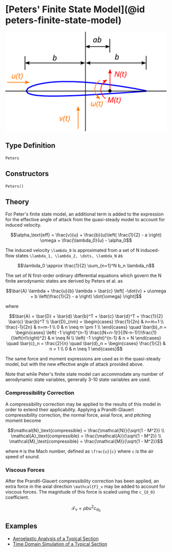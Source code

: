 # [Peters' Finite State Model](@id peters-finite-state-model)

![](../../assets/airfoil-drawing.svg)

## Type Definition

```@docs
Peters
```

## Constructors

```@docs
Peters()
```

## Theory

For Peter's finite state model, an additional term is added to the expression for the effective angle of attack from the quasi-steady model to account for induced velocity.
```math
\alpha_\text{eff} = \frac{v}{u} + \frac{b}{u}\left( \frac{1}{2} - a \right) \omega + \frac{\lambda_0}{u} - \alpha_0
```

The induced velocity ``\lambda_0`` is approximated from a set of N induced-flow states ``\lambda_1, \lambda_2, \dots, \lambda_N`` as
```math
\lambda_0 \approx \frac{1}{2} \sum_{n=1}^N b_n \lambda_n
```
The set of N first-order ordinary differential equations which govern the N finite aerodynamic states are derived by Peters et al. as
```math
\bar{A} \lambda + \frac{u}{b} \lambda = \bar{c} \left[ -\dot{v} + u\omega + b \left(\frac{1}{2} - a \right) \dot{\omega} \right]
```
where
```math
\bar{A} = \bar{D} + \bar{d} \bar{b}^T + \bar{c} \bar{d}^T + \frac{1}{2} \bar{c}  \bar{b}^T \\
\bar{D}_{nm} = \begin{cases}
\frac{1}{2n} & n=m+1 \\
\frac{-1}{2n} & n=m-1 \\
0 & n \neq m \pm 1 \\
\end{cases}
\quad
\bar{b}_n = \begin{cases}
\left( -1 \right)^{n-1} \frac{(N+n-1)!}{(N-n-1)!}\frac{1}{\left(n!\right)^2} & n \neq N \\
\left( -1 \right)^{n-1} & n = N
\end{cases}
\quad
\bar{c}_n = \frac{2}{n}
\quad
\bar{d}_n = \begin{cases}
\frac{1}{2} & n = 1 \\
0 & n \neq 1
\end{cases}
```

The same force and moment expressions are used as in the quasi-steady model, but with the new effective angle of attack provided above.

Note that while Peter's finite state model can accommodate any number of aerodynamic state variables, generally 3-10 state variables are used.

### Compressibility Correction

A compressibility correction may be applied to the results of this model in order to extend their applicability.  Applying a Prandtl-Glauert compressibility correction, the normal force, axial force, and pitching moment become
```math
\mathcal{N}_\text{compressible} = \frac{\mathcal{N}}{\sqrt{1 - M^2}} \\
\mathcal{A}_\text{compressible} = \frac{\mathcal{A}}{\sqrt{1 - M^2}} \\
\mathcal{M}_\text{compressible} = \frac{\mathcal{M}}{\sqrt{1 - M^2}}
```
where ``M`` is the Mach number, defined as ``\frac{u}{c}`` where ``c`` is the air speed of sound. 

### Viscous Forces

After the Prandtl-Glauert compressibility correction has been applied, an extra force in the axial direction ``\mathcal{F}_v`` may be added to account for viscous forces.  The magnitude of this force is scaled using the ``c_{d_0}`` coefficient.

```math
\mathcal{F}_v = ρ b u^2 c_{d_0}
```

## Examples
 - [Aeroelastic Analysis of a Typical Section](@ref)
 - [Time Domain Simulation of a Typical Section](@ref)
